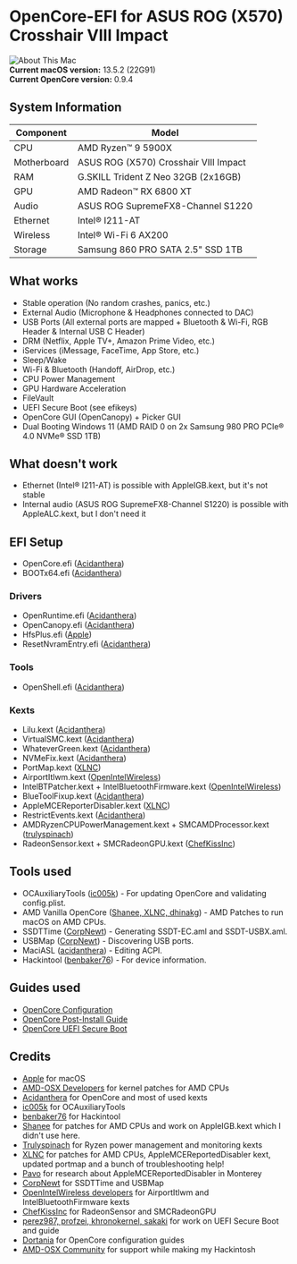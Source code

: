 # OpenCore-EFI for ASUS ROG (X570) Crosshair VIII Impact

![About This Mac](https://github.com/michaelbrusegard/OpenCore-EFI/assets/56915010/1a423a28-e9a6-47e7-93c5-50da65e68e95) \
**Current macOS version:** 13.5.2 (22G91) \
**Current OpenCore version:** 0.9.4

## System Information

| **Component** | **Model**                             |
| ------------- | ------------------------------------- |
| CPU           | AMD Ryzen™ 9 5900X                    |
| Motherboard   | ASUS ROG (X570) Crosshair VIII Impact |
| RAM           | G.SKILL Trident Z Neo 32GB (2x16GB)   |
| GPU           | AMD Radeon™ RX 6800 XT                |
| Audio         | ASUS ROG SupremeFX8-Channel S1220     |
| Ethernet      | Intel® I211-AT                        |
| Wireless      | Intel® Wi-Fi 6 AX200                  |
| Storage       | Samsung 860 PRO SATA 2.5" SSD 1TB     |

## What works

- Stable operation (No random crashes, panics, etc.)
- External Audio (Microphone & Headphones connected to DAC)
- USB Ports (All external ports are mapped + Bluetooth & Wi-Fi, RGB Header & Internal USB C Header)
- DRM (Netflix, Apple TV+, Amazon Prime Video, etc.)
- iServices (iMessage, FaceTime, App Store, etc.)
- Sleep/Wake
- Wi-Fi & Bluetooth (Handoff, AirDrop, etc.)
- CPU Power Management
- GPU Hardware Acceleration
- FileVault
- UEFI Secure Boot (see efikeys)
- OpenCore GUI (OpenCanopy) + Picker GUI
- Dual Booting Windows 11 (AMD RAID 0 on 2x Samsung 980 PRO PCIe® 4.0 NVMe® SSD 1TB)

## What doesn't work

- Ethernet (Intel® I211-AT) is possible with AppleIGB.kext, but it's not stable
- Internal audio (ASUS ROG SupremeFX8-Channel S1220) is possible with AppleALC.kext, but I don't need it

## EFI Setup

- OpenCore.efi ([Acidanthera](https://github.com/acidanthera/OpenCorePkg/))
- BOOTx64.efi ([Acidanthera](https://github.com/acidanthera/OpenCorePkg/))

### Drivers

- OpenRuntime.efi ([Acidanthera](https://github.com/acidanthera/OpenCorePkg/))
- OpenCanopy.efi ([Acidanthera](https://github.com/acidanthera/OpenCorePkg/))
- HfsPlus.efi ([Apple](https://developer.apple.com/))
- ResetNvramEntry.efi ([Acidanthera](https://github.com/acidanthera/OpenCorePkg/))

### Tools

- OpenShell.efi ([Acidanthera](https://github.com/acidanthera/OpenCorePkg/))

### Kexts

- Lilu.kext ([Acidanthera](https://github.com/acidanthera/Lilu))
- VirtualSMC.kext ([Acidanthera](https://github.com/acidanthera/VirtualSMC))
- WhateverGreen.kext ([Acidanthera](https://github.com/acidanthera/WhateverGreen))
- NVMeFix.kext ([Acidanthera](https://github.com/acidanthera/NVMeFix))
- PortMap.kext ([XLNC](https://github.com/naveenkrdy))
- AirportItlwm.kext ([OpenIntelWireless](https://github.com/OpenIntelWireless/itlwm))
- IntelBTPatcher.kext + IntelBluetoothFirmware.kext ([OpenIntelWireless](https://github.com/OpenIntelWireless/IntelBluetoothFirmware))
- BlueToolFixup.kext ([Acidanthera](https://github.com/acidanthera/BrcmPatchRAM))
- AppleMCEReporterDisabler.kext ([XLNC](https://github.com/naveenkrdy))
- RestrictEvents.kext ([Acidanthera](https://github.com/acidanthera/RestrictEvents))
- AMDRyzenCPUPowerManagement.kext + SMCAMDProcessor.kext ([trulyspinach](https://github.com/trulyspinach/SMCAMDProcessor))
- RadeonSensor.kext + SMCRadeonGPU.kext ([ChefKissInc](https://github.com/ChefKissInc/RadeonSensor))

## Tools used

- OCAuxiliaryTools ([ic005k](https://github.com/ic005k/OCAuxiliaryTools)) - For updating OpenCore and validating config.plist.
- AMD Vanilla OpenCore ([Shanee, XLNC, dhinakg](https://github.com/AMD-OSX/AMD_Vanilla)) - AMD Patches to run macOS on AMD CPUs.
- SSDTTime ([CorpNewt](https://github.com/corpnewt/SSDTTime)) - Generating SSDT-EC.aml and SSDT-USBX.aml.
- USBMap ([CorpNewt](https://github.com/corpnewt/USBMap)) - Discovering USB ports.
- MaciASL ([acidanthera](https://github.com/acidanthera/MaciASL)) - Editing ACPI.
- Hackintool ([benbaker76](https://github.com/benbaker76/Hackintool)) - For device information.

## Guides used

- [OpenCore Configuration](https://dortania.github.io/OpenCore-Install-Guide/AMD/zen.html)
- [OpenCore Post-Install Guide](https://dortania.github.io/OpenCore-Post-Install/)
- [OpenCore UEFI Secure Boot](https://github.com/perez987/OpenCore-and-UEFI-Secure-Boot)

## Credits

- [Apple](https://apple.com) for macOS
- [AMD-OSX Developers](https://github.com/AMD-OSX) for kernel patches for AMD CPUs
- [Acidanthera](https://github.com/acidanthera) for OpenCore and most of used kexts
- [ic005k](https://github.com/ic005k) for OCAuxiliaryTools
- [benbaker76](https://github.com/benbaker76) for Hackintool
- [Shanee](https://github.com/Shaneee) for patches for AMD CPUs and work on AppleIGB.kext which I didn't use here.
- [Trulyspinach](https://github.com/trulyspinach) for Ryzen power management and monitoring kexts
- [XLNC](https://github.com/naveenkrdy) for patches for AMD CPUs, AppleMCEReportedDisabler kext, updated portmap and a bunch of troubleshooting help!
- [Pavo](https://github.com/Pavo-IM) for research about AppleMCEReportedDisabler in Monterey
- [CorpNewt](https://github.com/corpnewt) for SSDTTime and USBMap
- [OpenIntelWireless developers](https://github.com/OpenIntelWireless) for AirportItlwm and IntelBluetoothFirmware kexts
- [ChefKissInc](https://github.com/ChefKissInc) for RadeonSensor and SMCRadeonGPU
- [perez987, profzei, khronokernel, sakaki](https://github.com/perez987) for work on UEFI Secure Boot and guide
- [Dortania](https://github.com/dortania) for OpenCore configuration guides
- [AMD-OSX Community](https://amd-osx.com) for support while making my Hackintosh
